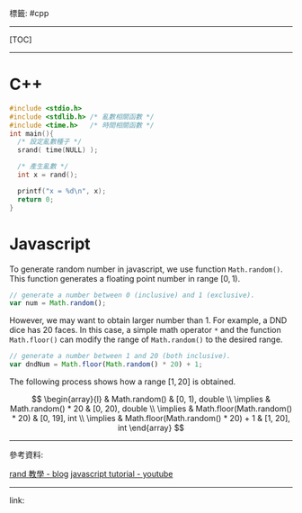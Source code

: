 標籤: #cpp 

---

[TOC]

---

# C++

```cpp
#include <stdio.h>
#include <stdlib.h> /* 亂數相關函數 */
#include <time.h>   /* 時間相關函數 */
int main(){
  /* 設定亂數種子 */
  srand( time(NULL) );

  /* 產生亂數 */
  int x = rand();

  printf("x = %d\n", x);
  return 0;
}
```

# Javascript

To generate random number in javascript, we use function `Math.random()`. This function generates a floating point number in range $[0, 1)$.

```js
// generate a number between 0 (inclusive) and 1 (exclusive).
var num = Math.random();
```

However, we may want to obtain larger number than 1. For example, a DND dice has 20 faces. In this case, a simple math operator `*` and the function `Math.floor()` can modify the range of `Math.random()` to the desired range.

```js
// generate a number between 1 and 20 (both inclusive).
var dndNum = Math.floor(Math.random() * 20) + 1;
```

The following process shows how a range $[1, 20]$ is obtained.

$$
\begin{array}{l}
             & Math.random() & [0, 1), double \\
    \implies & Math.random() * 20 & [0, 20), double \\
    \implies & Math.floor(Math.random() * 20) &
               [0, 19], int \\
    \implies & Math.floor(Math.random() * 20) + 1 & 
               [1, 20], int
\end{array}
$$

---

參考資料:

[rand 教學 - blog](https://blog.gtwang.org/programming/c-cpp-rand-random-number-generation-tutorial-examples/)
[javascript tutorial - youtube](https://youtu.be/PkZNo7MFNFg)

---

link:

